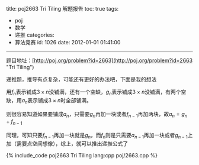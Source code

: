 title: poj2663 Tri Tiling 解题报告
toc: true
tags:
  - poj
  - 数学
  - 递推
categories:
  - 算法竞赛
id: 1026
date: 2012-01-01 01:41:00
---

题目地址：[http://poj.org/problem?id=2663](http://poj.org/problem?id=2663 "Tri Tiling")

递推题，推导有点复杂，可能还有更好的办法吧，下面是我的想法

用$f_n$表示铺成$3 \times n$没铺满，还有一个空缺，$g_n$表示铺成$3 \times n$没铺满，有两个空缺，用$a_n$表示铺成$3 \times n$时全部铺满。

则很容易知道如果要铺成$a_n$，只需要$g_n$再加一块或者$f_{n-1}$再加两块，故$a_n=g_n+f_{n-1}$ 

同理，可知只要$f_{n-1}$再加一块就是$g_n$，而$f_n$则是只需要$a_{n-1}$再加一块或者$g_{n-1}$上加（需要点空间想像），综上，就可以推出递推公式了

{% include_code poj2663 Tri Tiling lang:cpp poj/2663.cpp %}